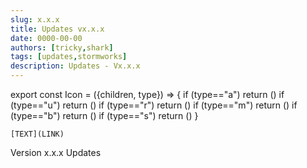 ```yaml
---
slug: x.x.x
title: Updates vx.x.x
date: 0000-00-00
authors: [tricky,shark]
tags: [updates,stormworks]
description: Updates - Vx.x.x
---
```

export const Icon = ({children, type}) => {
  if (type=="a") return (<i class="fas fa-plus update-add" title="Added"></i>)
  if (type=="u") return (<i class="fas fa-arrow-up update-updated" title="Updated"></i>)
  if (type=="r") return (<i class="fas fa-minus update-removed" title="Removed"></i>)
  if (type=="m") return (<i class="fas fa-exchange-alt update-moved" title="Moved"></i>)
  if (type=="b") return (<i class="fas fa-bug update-bug" title="Bug"></i>)
  if (type=="s") return (<i class="fas fa-star update-star" title="Star"></i>)
}

```
[TEXT](LINK)
```


Version x.x.x Updates

<!--truncate-->